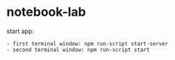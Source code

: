 # notebook-lab
start app:

    - first terminal window: npm run-script start-server
    - second terminal window: npm run-script start